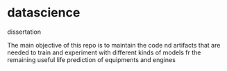 # datascience
dissertation

The main objective of this repo is to maintain the code nd artifacts that are needed to train and experiment with different kinds of models fr the remaining useful life prediction of equipments and engines
